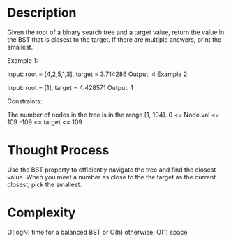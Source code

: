 # Description 

Given the root of a binary search tree and a target value, return the value in the BST that is closest to the target. If there are multiple answers, print the smallest.

Example 1:


Input: root = [4,2,5,1,3], target = 3.714286
Output: 4
Example 2:

Input: root = [1], target = 4.428571
Output: 1
 

Constraints:

The number of nodes in the tree is in the range [1, 104].
0 <= Node.val <= 109
-109 <= target <= 109

# Thought Process

Use the BST property to efficiently navigate the tree and find the closest value. 
When you meet a number as close to the the target as the current closest, pick the smallest.

# Complexity

O(logN) time for a balanced BST or O(h) otherwise, O(1) space
